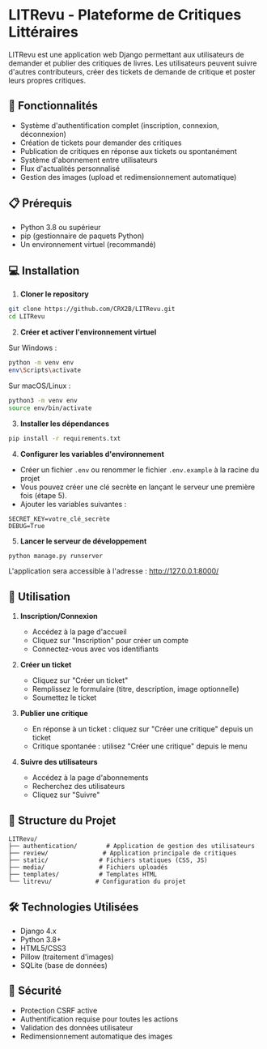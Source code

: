 # LITRevu - Plateforme de Critiques Littéraires

LITRevu est une application web Django permettant aux utilisateurs de demander et publier des critiques de livres. Les utilisateurs peuvent suivre d'autres contributeurs, créer des tickets de demande de critique et poster leurs propres critiques.

## 🚀 Fonctionnalités

- Système d'authentification complet (inscription, connexion, déconnexion)
- Création de tickets pour demander des critiques
- Publication de critiques en réponse aux tickets ou spontanément
- Système d'abonnement entre utilisateurs
- Flux d'actualités personnalisé
- Gestion des images (upload et redimensionnement automatique)

## 📋 Prérequis

- Python 3.8 ou supérieur
- pip (gestionnaire de paquets Python)
- Un environnement virtuel (recommandé)

## 💻 Installation

1. **Cloner le repository**
```bash
git clone https://github.com/CRX2B/LITRevu.git
cd LITRevu
```

2. **Créer et activer l'environnement virtuel**

Sur Windows :
```bash
python -m venv env
env\Scripts\activate
```

Sur macOS/Linux :
```bash
python3 -m venv env
source env/bin/activate
```

3. **Installer les dépendances**
```bash
pip install -r requirements.txt
```

4. **Configurer les variables d'environnement**
- Créer un fichier `.env` ou renommer le fichier `.env.example` à la racine du projet
- Vous pouvez créer une clé secrète en lançant le serveur une première fois (étape 5).
- Ajouter les variables suivantes :
```
SECRET_KEY=votre_clé_secrète
DEBUG=True
```

5. **Lancer le serveur de développement**
```bash
python manage.py runserver
```

L'application sera accessible à l'adresse : http://127.0.0.1:8000/

## 🎯 Utilisation

1. **Inscription/Connexion**
   - Accédez à la page d'accueil
   - Cliquez sur "Inscription" pour créer un compte
   - Connectez-vous avec vos identifiants

2. **Créer un ticket**
   - Cliquez sur "Créer un ticket"
   - Remplissez le formulaire (titre, description, image optionnelle)
   - Soumettez le ticket

3. **Publier une critique**
   - En réponse à un ticket : cliquez sur "Créer une critique" depuis un ticket
   - Critique spontanée : utilisez "Créer une critique" depuis le menu

4. **Suivre des utilisateurs**
   - Accédez à la page d'abonnements
   - Recherchez des utilisateurs
   - Cliquez sur "Suivre"

## 🔧 Structure du Projet

```
LITRevu/
├── authentication/        # Application de gestion des utilisateurs
├── review/               # Application principale de critiques
├── static/              # Fichiers statiques (CSS, JS)
├── media/               # Fichiers uploadés
├── templates/           # Templates HTML
└── litrevu/            # Configuration du projet
```

## 🛠️ Technologies Utilisées

- Django 4.x
- Python 3.8+
- HTML5/CSS3
- Pillow (traitement d'images)
- SQLite (base de données)

## 🔐 Sécurité

- Protection CSRF active
- Authentification requise pour toutes les actions
- Validation des données utilisateur
- Redimensionnement automatique des images
